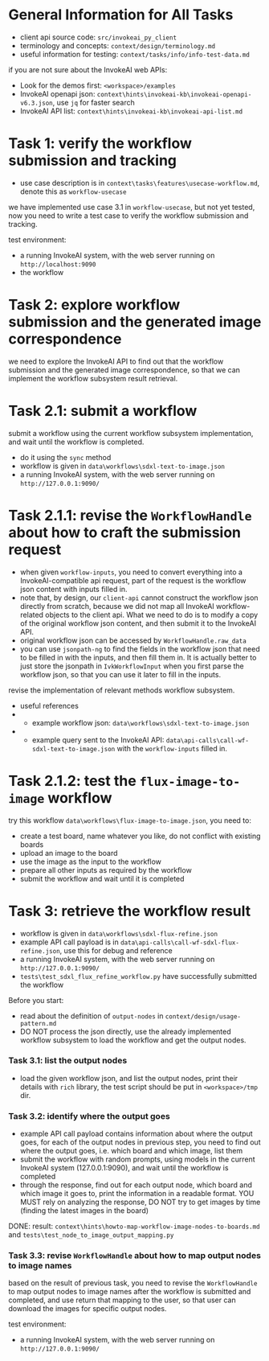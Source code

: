 # General Information for All Tasks

- client api source code: `src/invokeai_py_client`
- terminology and concepts: `context/design/terminology.md`
- useful information for testing: `context/tasks/info/info-test-data.md`

if you are not sure about the InvokeAI web APIs:
- Look for the demos first: `<workspace>/examples`
- InvokeAI openapi json: `context\hints\invokeai-kb\invokeai-openapi-v6.3.json`, use `jq` for faster search
- InvokeAI API list: `context\hints\invokeai-kb\invokeai-api-list.md`

# Task 1: verify the workflow submission and tracking

- use case description is in `context\tasks\features\usecase-workflow.md`, denote this as `workflow-usecase`

we have implemented use case 3.1 in `workflow-usecase`, but not yet tested, now you need to write a test case to verify the workflow submission and tracking.

test environment:
- a running InvokeAI system, with the web server running on `http://localhost:9090`
- the workflow 

# Task 2: explore workflow submission and the generated image correspondence

we need to explore the InvokeAI API to find out that the workflow submission and the generated image correspondence, so that we can implement the workflow subsystem result retrieval.

# Task 2.1: submit a workflow

submit a workflow using the current workflow subsystem implementation, and wait until the workflow is completed.

- do it using the `sync` method
- workflow is given in `data\workflows\sdxl-text-to-image.json`
- a running InvokeAI system, with the web server running on `http://127.0.0.1:9090/`

# Task 2.1.1: revise the `WorkflowHandle` about how to craft the submission request

- when given `workflow-inputs`, you need to convert everything into a InvokeAI-compatible api request, part of the request is the workflow json content with inputs filled in.
- note that, by design, our `client-api` cannot construct the workflow json directly from scratch, because we did not map all InvokeAI workflow-related objects to the client api. What we need to do is to modify a copy of the original workflow json content, and then submit it to the InvokeAI API.
- original workflow json can be accessed by `WorkflowHandle.raw_data`
- you can use `jsonpath-ng` to find the fields in the workflow json that need to be filled in with the inputs, and then fill them in. It is actually better to just store the jsonpath in `IvkWorkflowInput` when you first parse the workflow json, so that you can use it later to fill in the inputs.

revise the implementation of relevant methods workflow subsystem.

- useful references
- - example workflow json: `data\workflows\sdxl-text-to-image.json`
- - example query sent to the InvokeAI API: `data\api-calls\call-wf-sdxl-text-to-image.json` with the `workflow-inputs` filled in.

# Task 2.1.2: test the `flux-image-to-image` workflow

try this workflow `data\workflows\flux-image-to-image.json`, you need to:
- create a test board, name whatever you like, do not conflict with existing boards
- upload an image to the board
- use the image as the input to the workflow
- prepare all other inputs as required by the workflow
- submit the workflow and wait until it is completed

# Task 3: retrieve the workflow result

- workflow is given in `data\workflows\sdxl-flux-refine.json`
- example API call payload is in `data\api-calls\call-wf-sdxl-flux-refine.json`, use this for debug and reference
- a running InvokeAI system, with the web server running on `http://127.0.0.1:9090/`
- `tests\test_sdxl_flux_refine_workflow.py` have successfully submitted the workflow 

Before you start:
- read about the definition of `output-nodes` in `context/design/usage-pattern.md`
- DO NOT process the json directly, use the already implemented workflow subsystem to load the workflow and get the output nodes.


### Task 3.1: list the output nodes

- load the given workflow json, and list the output nodes, print their details with `rich` library, the test script should be put in `<workspace>/tmp` dir.

### Task 3.2: identify where the output goes

- example API call payload contains information about where the output goes, for each of the output nodes in previous step, you need to find out where the output goes, i.e. which board and which image, list them
- submit the workflow with random prompts, using models in the current InvokeAI system (127.0.0.1:9090), and wait until the workflow is completed
- through the response, find out for each output node, which board and which image it goes to, print the information in a readable format. YOU MUST rely on analyzing the response, DO NOT try to get images by time (finding the latest images in the board)

DONE:
result: `context\hints\howto-map-workflow-image-nodes-to-boards.md` and `tests\test_node_to_image_output_mapping.py`


### Task 3.3: revise `WorkflowHandle` about how to map output nodes to image names

based on the result of previous task, you need to revise the `WorkflowHandle` to map output nodes to image names after the workflow is submitted and completed, and use return that mapping to the user, so that user can download the images for specific output nodes.

test environment:
- a running InvokeAI system, with the web server running on `http://127.0.0.1:9090/`
